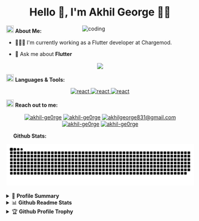 
<h1 align="center">Hello 👋, I'm Akhil George 🎯️🚀️</h1>
 <!--- <h3 align="center"></h3> --->

<img align="right" alt="coding" width="300" src="https://media2.giphy.com/media/v1.Y2lkPTc5MGI3NjExeTh0NHBsN296eWUwaHZrODhhdWVscWI1czMwbWM3anlxeHV4cmJqeSZlcD12MV9pbnRlcm5hbF9naWZfYnlfaWQmY3Q9cw/qAXDUie0dPweocOvnw/giphy.gif">

 <img src="https://media.giphy.com/media/WUlplcMpOCEmTGBtBW/giphy.gif" width="20" height="20"> **About Me:**
- 👨🏻‍💻 I'm currently working as a Flutter developer at Chargemod.

- 💬 Ask me about **Flutter**



<p align="center">
   <img align="center" src="https://github-readme-streak-stats.herokuapp.com/?user=akhil-ge0rge&theme=radical"/>
</p>

 <img src="https://media.giphy.com/media/j2pOGeGYKe2xCCKwfi/giphy.gif" width="20" height="20"> **Languages & Tools:**

<p align="center"> 
<a href="https://dart.dev/overview" target="_blank"><img src="https://cdn.jsdelivr.net/gh/devicons/devicon/icons/dart/dart-original.svg" alt="react" width="40" height="40"/> </a>
<a href="https://docs.flutter.dev/" target="_blank"><img src="https://cdn.jsdelivr.net/gh/devicons/devicon/icons/flutter/flutter-original.svg" alt="react" width="40" height="40"/> </a>
<a href="https://firebase.google.com/docs" target="_blank"><img src="https://cdn.worldvectorlogo.com/logos/firebase-1.svg" alt="react" width="40" height="40"/> </a>
</p>

 <img src="https://media.giphy.com/media/LnQjpWaON8nhr21vNW/giphy.gif" width="20" height="20"> **Reach out to me:** ️

<p align="center">
<a href="https://linkedin.com/in/akhil-ge0rge" target="_blank"><img align="center" src="https://img.shields.io/badge/-LinkedIn-0e76a8?style=flat-square&logo=Linkedin&logoColor=white" alt="akhil-ge0rge" /></a>
<a href="https://github.com/akhil-ge0rge" target="_blank"><img align="center" src="https://img.shields.io/badge/Website-3b5998?style=flat-square&logo=google-chrome&logoColor=white" alt="akhil-ge0rge" /></a>
<a href="mailto:akhilgeorge831@gmail.com" target="_blank"><img align="center" src="https://img.shields.io/badge/-Gmail-EA4335?style=flat-square&logo=Gmail&logoColor=white" alt="akhilgeorge831@gmail.com" /></a>
<a href="https://medium.com/@akhil-ge0rge" target="_blank"><img align="center" src="https://img.shields.io/badge/-Medium-060606?style=flat-square&logo=medium&logoColor=white" alt="akhil-ge0rge" /></a>
<a href="https://stackoverflow.com/users/15908730/akhil-george" target="_blank"><img align="center" src="https://img.shields.io/badge/-stackoverflow-FE7A16?style=flat-square&logo=stackoverflow&logoColor=white" alt="akhil-ge0rge"/></a>
 
<img src="https://media.giphy.com/media/c8knYYZ5vzC8V6tpMI/giphy.gif" width="15" height="15"> **Github Stats:**
<div align="center">
<picture>
  <source media="(prefers-color-scheme: dark)" srcset="https://raw.githubusercontent.com/akhil-ge0rge/akhil-ge0rge/output/github-contribution-grid-snake-dark.svg">
  <source media="(prefers-color-scheme: light)" srcset="https://raw.githubusercontent.com/akhil-ge0rge/akhil-ge0rge/output/github-contribution-grid-snake.svg">
  <img alt="github contribution grid snake animation" src="https://raw.githubusercontent.com/akhil-ge0rge/akhil-ge0rge/output/github-contribution-grid-snake.svg">
</picture>
</div>
<br />
<details>
  <summary>📜 <b>Profile Summary</b></summary>
<a align="center" href="https://github.com/akhil-ge0rge?tab=repositories">
    <p align="center">
    <img src="https://github-profile-summary-cards.vercel.app/api/cards/profile-details?username=akhil-ge0rge&theme=github_dark" alt="my github stats"/>&nbsp;
    </p>
</a>
</details>

<details>
  <summary>📊 <b>Github Readme Stats</b></summary>
 <br />
 <p align="center">
  <a href="https://github.com/akhil-ge0rge">
    <img align="center" width="430" src="https://github-readme-stats.vercel.app/api?username=akhil-ge0rge&layout=compact&theme=radical&langs_count=6" />
  </a>
 </p>
</details>

<details>
 <summary>🏆 <b>Github Profile Trophy</b></summary>
 <br />
 <p align="center">
  <a href="https://github.com/akhil-ge0rge">
   <img src="https://github-profile-trophy.vercel.app/?username=akhil-ge0rge&column=8&theme=darkhub"/>
  </a>
 </p>
</details>



